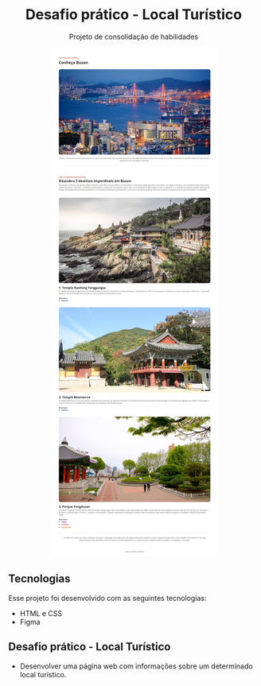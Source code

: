 <h1 align="center">Desafio prático - Local Turístico</h1>

<p align="center">Projeto de consolidação de habilidades</p>

<p align="center">

<img src="./Local-turistico.jpeg" alt="Link dark mode">

</p>

## Tecnologias

Esse projeto foi desenvolvido com as seguintes tecnologias:

- HTML e CSS
- Figma

## Desafio prático - Local Turístico

- Desenvolver uma página web com informações sobre um determinado local turístico.